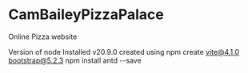 # CamBaileyPizzaPalace
Online Pizza website 

Version of node Installed  v20.9.0
created using npm create vite@4.1.0
bootstrap@5.2.3
npm install antd --save